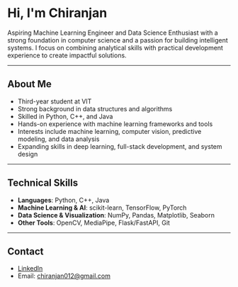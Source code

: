 # Hi, I'm Chiranjan

Aspiring Machine Learning Engineer and Data Science Enthusiast with a strong foundation in computer science and a passion for building intelligent systems. I focus on combining analytical skills with practical development experience to create impactful solutions.

---

## About Me  

- Third-year student at VIT  
- Strong background in data structures and algorithms  
- Skilled in Python, C++, and Java  
- Hands-on experience with machine learning frameworks and tools  
- Interests include machine learning, computer vision, predictive modeling, and data analysis  
- Expanding skills in deep learning, full-stack development, and system design  

---

## Technical Skills  

- **Languages**: Python, C++, Java  
- **Machine Learning & AI**: scikit-learn, TensorFlow, PyTorch  
- **Data Science & Visualization**: NumPy, Pandas, Matplotlib, Seaborn  
- **Other Tools**: OpenCV, MediaPipe, Flask/FastAPI, Git  

---

## Contact  

- [LinkedIn](https://www.linkedin.com/in/chiranjan-yathish-2317b531a/)  
- Email: chiranjan012@gmail.com
